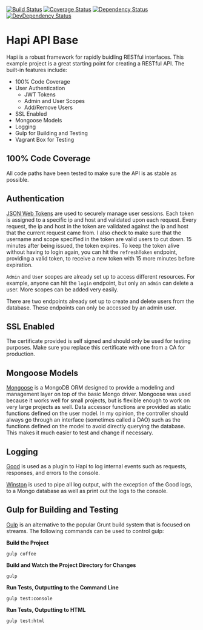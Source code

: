 [![Build Status](https://travis-ci.org/raelcun/Hapi-API-Base.svg?branch=master)](https://travis-ci.org/raelcun/Hapi-API-Base)
[![Coverage Status](https://coveralls.io/repos/raelcun/Hapi-API-Base/badge.svg?branch=master&service=github)](https://coveralls.io/github/raelcun/Hapi-API-Base?branch=master)
[![Dependency Status](https://david-dm.org/raelcun/hapi-api-base.svg)](https://david-dm.org/raelcun/hapi-api-base)
[![DevDependency Status](https://david-dm.org/raelcun/hapi-api-base/dev-status.svg)](https://david-dm.org/raelcun/hapi-api-base#info=devDependencies)

# Hapi API Base

Hapi is a robust framework for rapidly buidling RESTful interfaces. This example project is a great starting point for creating a RESTful API. The built-in features include:
* 100% Code Coverage
* User Authentication
  * JWT Tokens
  * Admin and User Scopes
  * Add/Remove Users
* SSL Enabled
* Mongoose Models
* Logging
* Gulp for Building and Testing
* Vagrant Box for Testing

## 100% Code Coverage

All code paths have been tested to make sure the API is as stable as possible.

## Authentication

[JSON Web Tokens](https://github.com/auth0/node-jsonwebtoken) are used to securely manage user sessions. Each token is assigned to a specific ip and host and validated upon each request. Every request, the ip and host in the token are validated against the ip and host that the current request came from. I also check to make sure that the username and scope specified in the token are valid users to cut down. 15 minutes after being issued, the token expires. To keep the token alive without having to login again, you can hit the `refreshToken` endpoint, providing a valid token, to receive a new token with 15 more minutes before expiration.

`Admin` and `User` scopes are already set up to access different resources. For example, anyone can hit the `login` endpoint, but only an `admin` can delete a user. More scopes can be added very easily.

There are two endpoints already set up to create and delete users from the database. These endpoints can only be accessed by an admin user.

## SSL Enabled

The certificate provided is self signed and should only be used for testing purposes. Make sure you replace this certificate with one from a CA for production.

## Mongoose Models

[Mongoose](https://github.com/Automattic/mongoose) is a MongoDB ORM designed to provide a modeling and management layer on top of the basic Mongo driver. Mongoose was used because it works well for small projects, but is flexible enough to work on very large projects as well. Data accessor functions are provided as static functions defined on the user model. In my opinion, the controller should always go through an interface (sometimes called a DAO) such as the functions defined on the model to avoid directly querying the database. This makes it much easier to test and change if necessary.

## Logging

[Good](https://github.com/hapijs/good) is used as a plugin to Hapi to log internal events such as requests, responses, and errors to the console.

[Winston](https://github.com/winstonjs/winston) is used to pipe all log output, with the exception of the Good logs, to a Mongo database as well as print out the logs to the console.

## Gulp for Building and Testing

[Gulp](https://github.com/gulpjs/gulp) is an alternative to the popular Grunt build system that is focused on streams. The following commands can be used to control gulp:

**Build the Project**

```shell
gulp coffee
```

**Build and Watch the Project Directory for Changes**
```shell
gulp
```

**Run Tests, Outputting to the Command Line**
```shell
gulp test:console
```

**Run Tests, Outputting to HTML**
```shell
gulp test:html
```